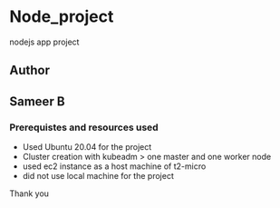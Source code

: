 # Node_project
nodejs app project 

## Author
## Sameer B

### Prerequistes and resources used 
- Used Ubuntu 20.04 for the project
- Cluster creation with kubeadm > one master and one worker node 
- used ec2 instance as a host machine of t2-micro
- did not use local machine for the project 

Thank you 

